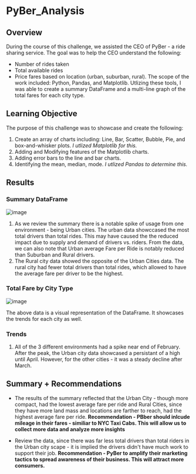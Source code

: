 # PyBer_Analysis

## Overview 
During the course of this challenge, we assisted the CEO of PyBer - a ride sharing service. The goal was to help the CEO understand the following: 
* Number of rides taken 
* Total available rides 
* Price fares based on location (urban, suburban, rural). 
The scope of the work included: Python, Pandas, and Matplotlib. Utlizing these tools, I was able to create a summary DataFrame and a multi-line graph of the total fares for each city type.

## Learning Objective
The purpose of this challenge was to showcase and create the following:
1. Create an array of charts including: Line, Bar, Scatter, Bubble, Pie, and box-and-whisker plots. *I utlized Matplotlib for this.* 
2. Adding and Modifying features of the Matplotlib charts. 
3. Adding error bars to the line and bar charts. 
4. Identifying the mean, median, mode. *I utlized Pandas to determine this.*

## Results

### Summary DataFrame 
![image](https://user-images.githubusercontent.com/102767530/179123190-752a350b-fde4-4baa-8f9b-f58993399cbd.png)
1. As we review the summary there is a notable spike of usage from one environment - being Urban cities. The urban data showccased the most total drivers than total rides. This may have caused the the reduced impact due to supply and demand of drivers vs. riders. From the data, we can also note that Urban average Fare per Ride is notably reduced than Suburban and Rural drivers. 
2. The Rural city data showed the opposite of the Urban Cities data. The rural city had fewer total drivers than total rides, which allowed to have the average fare per driver to be the highest. 

### Total Fare by City Type 
![image](https://user-images.githubusercontent.com/102767530/179123959-dc9217aa-a24b-4843-b9d7-e3734dace862.png)

The above data is a visual representation of the DataFrame. It showcases the trends for each city as well. 

### Trends
1. All of the 3 different environments had a spike near end of February. After the peak, the Urban city data showcased a persistant of a high until April. However, for the other cities - it was a steady decline after March. 

## Summary + Recommendations
* The results of the summary reflected that the Urban City - though more compact, had the lowest average fare per ride and Rural Cities, since they have more land mass and locations are farther to reach, had the highest average fare per ride. 
**Recommendation - PBber should inlcude mileage in their fares - similiar to NYC Taxi Cabs. This will allow us to collect more data and analyze more insights**

* Review the data, since there was far less total drivers than total riders in the Urban city scape - it is implied the drivers didn't have much work to support their job. 
**Recommendation - PyBer to amplify their marketing tactics to spread awareness of their business. This will attract more consumers.**
